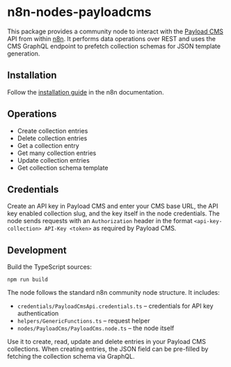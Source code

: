 # n8n-nodes-payloadcms

This package provides a community node to interact with the [Payload CMS](https://payloadcms.com/) API from within [n8n](https://n8n.io/).
It performs data operations over REST and uses the CMS GraphQL endpoint to prefetch collection schemas for JSON template generation.

## Installation

Follow the [installation guide](https://docs.n8n.io/integrations/community-nodes/installation/) in the n8n documentation.

## Operations

- Create collection entries
- Delete collection entries
- Get a collection entry
- Get many collection entries
- Update collection entries
- Get collection schema template

## Credentials

Create an API key in Payload CMS and enter your CMS base URL, the API key enabled collection slug, and the key itself in the node credentials. The node sends requests with an `Authorization` header in the format `<api-key-collection> API-Key <token>` as required by Payload CMS.

## Development

Build the TypeScript sources:

```
npm run build
```

The node follows the standard n8n community node structure. It includes:

- `credentials/PayloadCmsApi.credentials.ts` – credentials for API key authentication
- `helpers/GenericFunctions.ts` – request helper
- `nodes/PayloadCms/PayloadCms.node.ts` – the node itself

Use it to create, read, update and delete entries in your Payload CMS collections. When creating entries, the JSON field can be pre-filled by fetching the collection schema via GraphQL.
